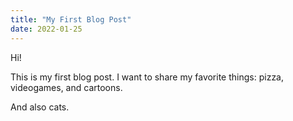 ```yaml
---
title: "My First Blog Post"
date: 2022-01-25
---
```


Hi! 

This is my first blog post. I want to share my favorite things: pizza, videogames, and cartoons.

And also cats.
